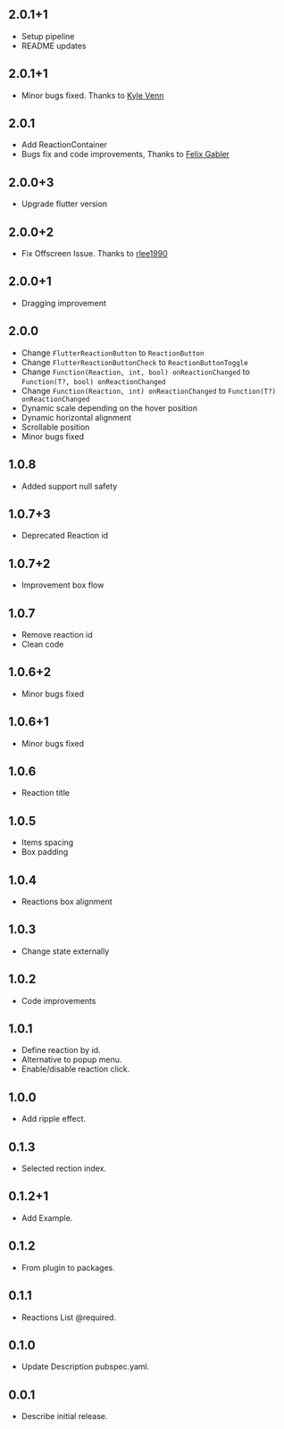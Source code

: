 ## 2.0.1+1

* Setup pipeline
* README updates

## 2.0.1+1

* Minor bugs fixed. Thanks to [Kyle Venn](https://github.com/kvenn)

## 2.0.1

* Add ReactionContainer
* Bugs fix and code improvements, Thanks to [Felix Gabler](https://github.com/felixgabler)

## 2.0.0+3

* Upgrade flutter version

## 2.0.0+2

* Fix Offscreen Issue. Thanks to [rlee1990](https://github.com/rlee1990)

## 2.0.0+1

* Dragging improvement

## 2.0.0

* Change `FlutterReactionButton` to `ReactionButton`
* Change `FlutterReactionButtonCheck` to `ReactionButtonToggle`
* Change `Function(Reaction, int, bool) onReactionChanged` to `Function(T?, bool) onReactionChanged`
* Change `Function(Reaction, int) onReactionChanged` to `Function(T?) onReactionChanged`
* Dynamic scale depending on the hover position
* Dynamic horizontal alignment
* Scrollable position
* Minor bugs fixed

## 1.0.8

* Added support null safety

## 1.0.7+3

* Deprecated Reaction id

## 1.0.7+2

* Improvement box flow

## 1.0.7

* Remove reaction id
* Clean code

## 1.0.6+2

* Minor bugs fixed

## 1.0.6+1

* Minor bugs fixed

## 1.0.6

* Reaction title

## 1.0.5

* Items spacing
* Box padding

## 1.0.4

* Reactions box alignment

## 1.0.3

* Change state externally

## 1.0.2

* Code improvements

## 1.0.1

* Define reaction by id.
* Alternative to popup menu.
* Enable/disable reaction click.

## 1.0.0

* Add ripple effect.

## 0.1.3

* Selected rection index.

## 0.1.2+1

* Add Example.

## 0.1.2

* From plugin to packages.

## 0.1.1

* Reactions List @required.

## 0.1.0

* Update Description pubspec.yaml.

## 0.0.1

* Describe initial release.

